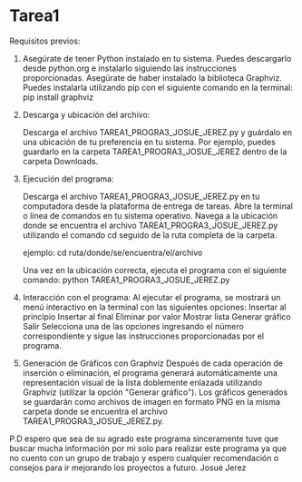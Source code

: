 # Tarea1
Requisitos previos:

1. Asegúrate de tener Python instalado en tu sistema.
   Puedes descargarlo desde python.org e instalarlo siguiendo las instrucciones proporcionadas.
   Asegúrate de haber instalado la biblioteca Graphviz. Puedes instalarla utilizando pip con el siguiente comando en la terminal:
   pip install graphviz

3. Descarga y ubicación del archivo:

   Descarga el archivo TAREA1_PROGRA3_JOSUE_JEREZ.py y guárdalo en una ubicación de tu preferencia en tu sistema. Por ejemplo, puedes guardarlo en la carpeta TAREA1_PROGRA3_JOSUE_JEREZ dentro de la carpeta           Downloads.

3. Ejecución del programa:

   Descarga el archivo TAREA1_PROGRA3_JOSUE_JEREZ.py en tu computadora desde la plataforma de entrega de tareas.
   Abre la terminal o línea de comandos en tu sistema operativo.
   Navega a la ubicación donde se encuentra el archivo TAREA1_PROGRA3_JOSUE_JEREZ.py utilizando el comando cd seguido de la ruta completa de la carpeta.

   ejemplo: cd ruta/donde/se/encuentra/el/archivo

   Una vez en la ubicación correcta, ejecuta el programa con el siguiente comando:
   python TAREA1_PROGRA3_JOSUE_JEREZ.py

4. Interacción con el programa:
   Al ejecutar el programa, se mostrará un menú interactivo en la terminal con las siguientes opciones:
     Insertar al principio
     Insertar al final
     Eliminar por valor
     Mostrar lista
     Generar gráfico
     Salir
   Selecciona una de las opciones ingresando el número correspondiente y sigue las instrucciones proporcionadas por el programa.
6. Generación de Gráficos con Graphviz
  Después de cada operación de inserción o eliminación, el programa generará automáticamente una representación visual de la lista doblemente enlazada utilizando Graphviz (utilizar la opción "Generar gráfico").
  Los gráficos generados se guardarán como archivos de imagen en formato PNG en la misma carpeta donde se encuentra el archivo TAREA1_PROGRA3_JOSUE_JEREZ.py.

P.D espero que sea de su agrado este programa sinceramente tuve que buscar mucha información por mi solo para realizar este programa ya que no cuento con un grupo de trabajo y espero cualquier recomendación o consejos para ir mejorando los proyectos a futuro. Josué Jerez
